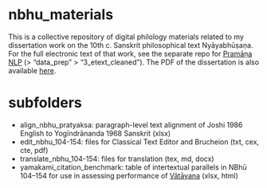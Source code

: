# nbhu_materials

This is a collective repository of digital philology materials related to my dissertation work on the 10th c. Sanskrit philosophical text Nyāyabhūṣaṇa. For the full electronic text of that work, see the separate repo for [Pramāṇa NLP](https://github.com/tylergneill/pramana-nlp) (> “data_prep” > “3_etext_cleaned”). The PDF of the dissertation is also available [here](https://github.com/tylergneill/nbhu_materials/blob/master/Neill_2022_dissertation.pdf).

# subfolders
* align_nbhu_pratyaksa: paragraph-level text alignment of Joshi 1986 English to Yogīndrānanda 1968 Sanskrit (xlsx)
* edit_nbhu_104-154: files for Classical Text Editor and Brucheion (txt, cex, cte, pdf)
* translate_nbhu_104-154: files for translation (tex, md, docx)
* yamakami_citation_benchmark: table of intertextual parallels in NBhū 104–154 for use in assessing performance of [Vātāyana](https://github.com/tylergneill/vatayana) (xlsx, html)